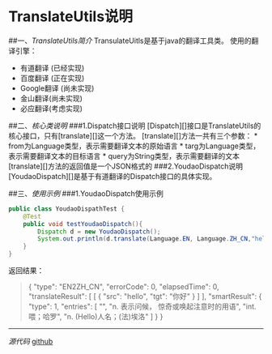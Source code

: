 #  TranslateUtils说明

##一、*TranslateUtils简介*
TransulateUitls是基于java的翻译工具类。
使用的翻译引擎：
* 有道翻译 (已经实现)
* 百度翻译 (正在实现)
* Google翻译 (尚未实现)
* 金山翻译(尚未实现)
* 必应翻译(考虑实现)

##二、*核心类说明*
###1.Dispatch接口说明
	[Dispatch][]接口是TranslateUtils的核心接口，只有[translate][]这一个方法。
	[translate][]方法一共有三个参数：
	* from为Language类型，表示需要翻译文本的原始语言
	* targ为Language类型，表示需要翻译文本的目标语言
	* query为String类型，表示需要翻译的文本
	[translate][]方法的返回值是一个JSON格式的
###2.YoudaoDispatch说明
	[YoudaoDispatch][]是基于有道翻译的Dispatch接口的具体实现。

##三、*使用示例*
###1.YoudaoDispatch使用示例
```JAVA
public class YoudaoDispathTest {
	@Test
	public void testYoudaoDispatch(){
		Dispatch d = new YoudaoDispatch();
		System.out.println(d.translate(Language.EN, Language.ZH_CN,"hello"));
	}
}
```
返回结果：
>{
    "type": "EN2ZH_CN",
    "errorCode": 0,
    "elapsedTime": 0,
    "translateResult": [
        [
            {
                "src": "hello",
                "tgt": "你好"
            }
        ]
    ],
    "smartResult": {
        "type": 1,
        "entries": [
            "",
            "n. 表示问候， 惊奇或唤起注意时的用语",
            "int. 喂；哈罗",
            "n. (Hello)人名；(法)埃洛"
        ]
    }
}

***
*源代码*
[github](https://github.com/damingerdai/TranslateUtils](https://github.com/damingerdai/TranslateUtils))
